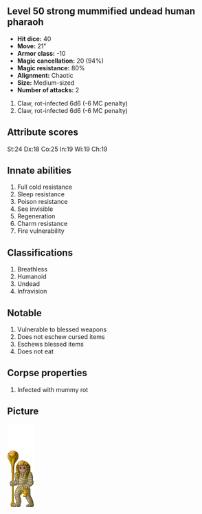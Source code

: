 ## Level 50 strong mummified undead human pharaoh
- **Hit dice:** 40
- **Move:** 21"
- **Armor class:** -10
- **Magic cancellation:** 20 (94%)
- **Magic resistance:** 80%
- **Alignment:** Chaotic
- **Size:** Medium-sized
- **Number of attacks:** 2
1. Claw, rot-infected 6d6 (-6 MC penalty)
2. Claw, rot-infected 6d6 (-6 MC penalty)
## Attribute scores
St:24 Dx:18 Co:25 In:19 Wi:19 Ch:19
## Innate abilities
1. Full cold resistance
2. Sleep resistance
3. Poison resistance
4. See invisible
5. Regeneration
6. Charm resistance
7. Fire vulnerability
## Classifications
1. Breathless
2. Humanoid
3. Undead
4. Infravision
## Notable
1. Vulnerable to blessed weapons
2. Does not eschew cursed items
3. Eschews blessed items
4. Does not eat
## Corpse properties
1. Infected with mummy rot
## Picture
![Amonket](https://github.com/hyvanmielenpelit/GnollHackTileSet/blob/main/Monsters/amonket/amonket.png)

